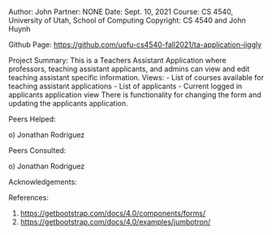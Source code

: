 ﻿Author: John
Partner: NONE
Date: Sept. 10, 2021
Course: CS 4540, University of Utah, School of Computing
Copyright: CS 4540 and John Huynh

Github Page: https://github.com/uofu-cs4540-fall2021/ta-application-jiggly

Project Summary:
This is a Teachers Assistant Application where professors, teaching assistant applicants, and admins can view and edit teaching assistant specific information.
Views: - List of courses available for teaching assistant applications - List of applicants - Current logged in applicants application view
There is functionality for changing the form and updating the applicants application.

Peers Helped:

o) Jonathan Rodriguez

Peers Consulted:

o) Jonathan Rodriguez

Acknowledgements:

References:

1.  https://getbootstrap.com/docs/4.0/components/forms/
2.  https://getbootstrap.com/docs/4.0/examples/jumbotron/
